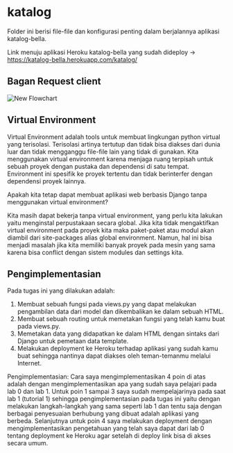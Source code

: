 # katalog

Folder ini berisi file-file dan konfigurasi penting dalam berjalannya aplikasi katalog-bella.

Link menuju aplikasi Heroku katalog-bella yang sudah dideploy -> https://katalog-bella.herokuapp.com/katalog/

## Bagan Request client

![New Flowchart](https://user-images.githubusercontent.com/112465346/189484162-ab242e47-0897-48da-9ec2-9326f63e1f59.png)

## Virtual Environment

Virtual Environment adalah tools untuk membuat lingkungan python virtual yang terisolasi. Terisolasi artinya tertutup dan tidak bisa diakses dari dunia luar dan tidak mengganggu file-file lain yang tidak di gunakan. Kita menggunakan virtual environment karena menjaga ruang terpisah untuk sebuah proyek dengan pustaka dan dependensi di satu tempat. Environment ini spesifik ke proyek tertentu dan tidak berinterfer dengan dependensi proyek lainnya.

Apakah kita tetap dapat membuat aplikasi web berbasis Django tanpa menggunakan virtual environment?

Kita masih dapat bekerja tanpa virtual environment, yang perlu kita lakukan yaitu menginstal perpustakaan secara global. Jika kita tidak mengaktifkan virtual environment pada proyek kita maka paket-paket atau modul akan diambil dari site-packages alias global environment. Namun, hal ini bisa menjadi masalah jika kita memiliki banyak proyek pada mesin yang sama karena bisa conflict dengan sistem modules dan settings kita.

## Pengimplementasian 

Pada tugas ini yang dilakukan adalah:
1. Membuat sebuah fungsi pada views.py yang dapat melakukan pengambilan data dari model dan dikembalikan ke dalam sebuah HTML.
2. Membuat sebuah routing untuk memetakan fungsi yang telah kamu buat pada views.py.
3. Memetakan data yang didapatkan ke dalam HTML dengan sintaks dari Django untuk pemetaan data template.
4. Melakukan deployment ke Heroku terhadap aplikasi yang sudah kamu buat sehingga nantinya dapat diakses oleh teman-temanmu melalui Internet.

Pengimplementasian:
Cara saya mengimplementasikan 4 poin di atas adalah dengan mengimplementasikan apa yang sudah saya pelajari pada lab 0 dan lab 1. Untuk poin 1 sampai 3 saya sudah mempelajarinya pada saat lab 1 (tutorial 1) sehingga pengimplementasian pada tugas ini yaitu dengan melakukan langkah-langkah yang sama seperti lab 1 dan tentu saja dengan berbagai penyesuaian berhubung yang dibuat adalah aplikasi yang berbeda. Selanjutnya untuk poin 4 saya melakukan deployment dengan mengimplementasikan pengetahuan yang telah saya dapat dari lab 0 tentang deployment ke Heroku agar setelah di deploy link bisa di akses secara umum.
